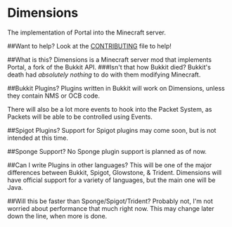 # Dimensions
The implementation of Portal into the Minecraft server. 

##Want to help?
Look at the [CONTRIBUTING](https://github.com/Dimensions/Dimensions/blob/master/CONTRIBUTING.md) file to help!

##What is this?
Dimensions is a Minecraft server mod that implements Portal, a fork of the Bukkit API.
###Isn't that how Bukkit died?
Bukkit's death had *absolutely nothing* to do with them modifying Minecraft.

##Bukkit Plugins?
Plugins written in Bukkit will work on Dimensions, unless they contain NMS or OCB code. 

There will also be a lot more events to hook into the Packet System, as Packets will be able to be controlled using Events.

##Spigot Plugins?
Support for Spigot plugins may come soon, but is not intended at this time.

##Sponge Support?
No Sponge plugin support is planned as of now.

##Can I write Plugins in other languages?
This will be one of the major differences between Bukkit, Spigot, Glowstone, & Trident. Dimensions will have official support for a variety of languages, but the main one will be Java.

##Will this be faster than Sponge/Spigot/Trident?
Probably not, I'm not worried about performance that much right now. This may change later down the line, when more is done.
